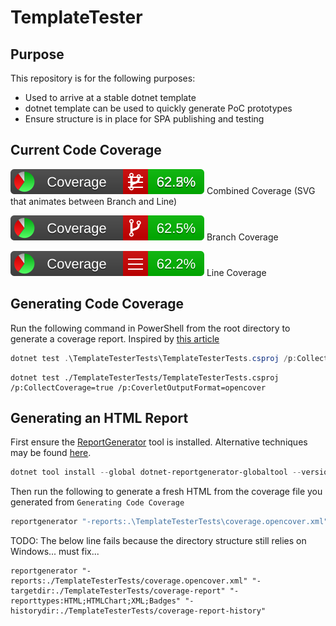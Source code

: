 ﻿# TemplateTester

## Purpose

This repository is for the following purposes:

* Used to arrive at a stable dotnet template
* dotnet template can be used to quickly generate PoC prototypes
* Ensure structure is in place for SPA publishing and testing

## Current Code Coverage

![Combined Coverage](/TemplateTesterTests/coverage-report/badge_combined.svg) Combined Coverage (SVG that animates between Branch and Line)

![Branch Coverage](/TemplateTesterTests/coverage-report/badge_branchcoverage.svg) Branch Coverage

![Line Coverage](/TemplateTesterTests/coverage-report/badge_linecoverage.svg) Line Coverage

## Generating Code Coverage

Run the following command in PowerShell from the root directory to generate a coverage report. Inspired by [this article](https://medium.com/agilix/collecting-test-coverage-using-coverlet-and-sonarqube-for-a-net-core-project-ef4a507d4b28)

```PowerShell
dotnet test .\TemplateTesterTests\TemplateTesterTests.csproj /p:CollectCoverage=true /p:CoverletOutputFormat=opencover
```

```Terminal (MacOS)
dotnet test ./TemplateTesterTests/TemplateTesterTests.csproj /p:CollectCoverage=true /p:CoverletOutputFormat=opencover
```

## Generating an HTML Report

First ensure the [ReportGenerator](https://www.nuget.org/packages/dotnet-reportgenerator-globaltool) tool is
installed. Alternative techniques may be found [here](https://danielpalme.github.io/ReportGenerator/usage.html).

```PowerShell
dotnet tool install --global dotnet-reportgenerator-globaltool --version 4.0.2
```

Then run the following to generate a fresh HTML from the coverage file you generated from `Generating Code Coverage`

```PowerShell
reportgenerator "-reports:.\TemplateTesterTests\coverage.opencover.xml" "-targetdir:.\TemplateTesterTests\coverage-report" "-reporttypes:HTML;HTMLChart;XML;Badges" "-historydir:.\TemplateTesterTests\coverage-report-history"
```

TODO: The below line fails because the directory structure still relies on Windows... must fix...

```Terminal (MacOS)
reportgenerator "-reports:./TemplateTesterTests/coverage.opencover.xml" "-targetdir:./TemplateTesterTests/coverage-report" "-reporttypes:HTML;HTMLChart;XML;Badges" "-historydir:./TemplateTesterTests/coverage-report-history"
```
